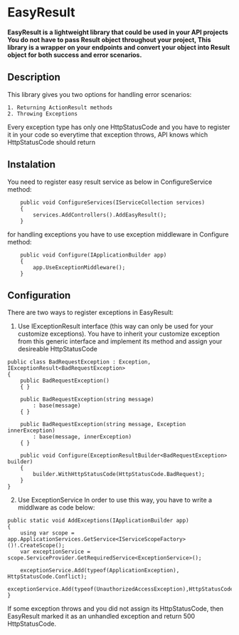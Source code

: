 # EasyResult

**EasyResult is a lightweight library that could be used in your API projects
You do not have to pass Result object throughout your project, This library is a wrapper on your endpoints
and convert your object into Result object for both success and error scenarios.**


## Description
This library gives you two options for handling error scenarios:

    1. Returning ActionResult methods
    2. Throwing Exceptions

Every exception type has only one HttpStatusCode and you have to register it in your code so everytime that exception throws, API knows which HttpStatusCode should return

## Instalation

You need to register easy result service as below in ConfigureService method:

```
    public void ConfigureServices(IServiceCollection services)
    {
        services.AddControllers().AddEasyResult();
    }
```

for handling exceptions you have to use exception middleware in Configure method:

```
    public void Configure(IApplicationBuilder app)
    {
        app.UseExceptionMiddleware();
    }
```

## Configuration

There are two ways to register exceptions in EasyResult:
  1. Use IExceptionResult interface (this way can only be used for your customize exceptions).
    You have to inherit your customize exception from this generic interface and implement its method and assign your desireable HttpStatusCode
  ```
  public class BadRequestException : Exception, IExceptionResult<BadRequestException>
  {
      public BadRequestException()
      { }

      public BadRequestException(string message)
          : base(message)
      { }

      public BadRequestException(string message, Exception innerException)
          : base(message, innerException)
      { }

      public void Configure(ExceptionResultBuilder<BadRequestException> builder)
      {
          builder.WithHttpStatusCode(HttpStatusCode.BadRequest);
      }
  }
  ```
  
  2. Use ExceptionService
     In order to use this way, you have to write a middlware as code below:
  
  ```
  public static void AddExceptions(IApplicationBuilder app)
  {
      using var scope = app.ApplicationServices.GetService<IServiceScopeFactory>()!.CreateScope();
      var exceptionService = scope.ServiceProvider.GetRequiredService<ExceptionService>();
      
      exceptionService.Add(typeof(ApplicationException), HttpStatusCode.Conflict);
      exceptionService.Add(typeof(UnauthorizedAccessException),HttpStatusCode.Unauthorized);
  }
  ```
  If some exception throws and you did not assign its HttpStatusCode, then EasyResult marked it as an unhandled exception and return 500 HttpStatusCode.
  
